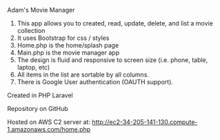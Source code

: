 Adam's Movie Manager

1. This app allows you to created, read, update, delete, and list a movie collection
2. It uses Bootstrap for css / styles
3. Home.php is the home/splash page
4. Main.php is the movie manager app
5. The design is fluid and responsive to screen size (i.e. phone, table, laptop, etc)
6. All items in the list are sortable by all columns. 
7. There is Google User authentication (OAUTH support).

Created in PHP Laravel

Repository on GitHub

Hosted on AWS C2 server at: http://ec2-34-205-141-130.compute-1.amazonaws.com/home.php
 
